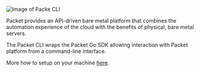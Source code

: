 <!-- <meta>
{
    "title":"Packet CLI",
    "description":"Packet Go SDK",
    "author":"Mo Lawler",
    "github":"usrdev",
    "date": "2019/12/17",
    "tag":["API", "Libraries"]
}
</meta> -->

![Image of Packe CLI](https://www.packet.com/media/images/p59m-packetcli.png)

Packet provides an API-driven bare metal platform that combines the automation experience of the cloud with the benefits of physical, bare metal servers.

The Packet CLI wraps the Packet Go SDK allowing interaction with Packet platform from a command-line interface.

More how to setup on your machine [here](https://github.com/packethost/packet-cli/blob/master/README.md). 
